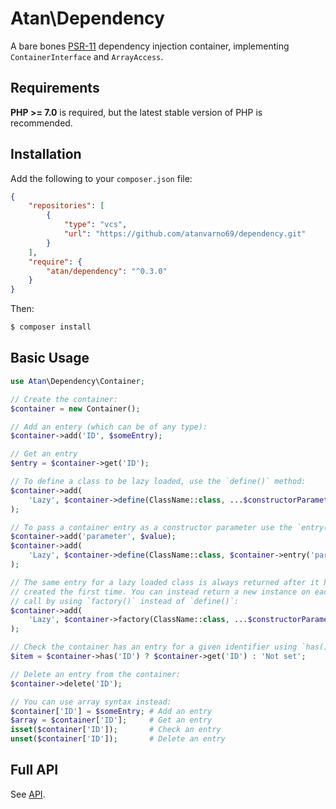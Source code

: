 # Atan\Dependency
A bare bones [PSR-11](http://www.php-fig.org/psr/psr-11/) dependency injection container, implementing `ContainerInterface` and `ArrayAccess`.

## Requirements
**PHP >= 7.0** is required, but the latest stable version of PHP is recommended.

## Installation
Add the following to your `composer.json` file:
```json
{
    "repositories": [
        {
            "type": "vcs",
            "url": "https://github.com/atanvarno69/dependency.git"
        }
    ],
    "require": {
        "atan/dependency": "^0.3.0"
    }
}
```
Then:
```bash
$ composer install
```

## Basic Usage
```php
use Atan\Dependency\Container;

// Create the container:
$container = new Container();

// Add an entery (which can be of any type):
$container->add('ID', $someEntry);

// Get an entry
$entry = $container->get('ID');

// To define a class to be lazy loaded, use the `define()` method:
$container->add(
    'Lazy', $container->define(ClassName::class, ...$constructorParameters)
);

// To pass a container entry as a constructor parameter use the `entry()` method:
$container->add('parameter', $value);
$container->add(
    'Lazy', $container->define(ClassName::class, $container->entry('parameter'))
);

// The same entry for a lazy loaded class is always returned after it has been
// created the first time. You can instead return a new instance on each `get()` 
// call by using `factory()` instead of `define()`:
$container->add(
    'Lazy', $container->factory(ClassName::class, ...$constructorParameters)
);

// Check the container has an entry for a given identifier using `has()`:
$item = $container->has('ID') ? $container->get('ID') : 'Not set';

// Delete an entry from the container:
$container->delete('ID');

// You can use array syntax instead:
$container['ID'] = $someEntry; # Add an entry
$array = $container['ID'];     # Get an entry
isset($container['ID']);       # Check an entry
unset($container['ID']);       # Delete an entry
```

## Full API
See [API](https://github.com/atanvarno69/dependency/blob/master/docs/API.md).
